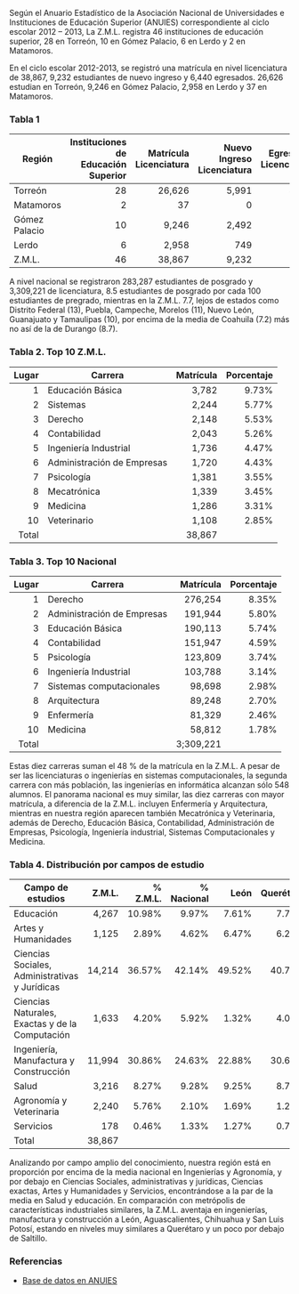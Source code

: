 
Según el Anuario Estadístico de la Asociación Nacional de Universidades e Instituciones de Educación Superior (ANUIES) correspondiente al ciclo escolar 2012 – 2013, La Z.M.L. registra 46 instituciones de educación superior, 28 en Torreón, 10 en Gómez Palacio, 6 en Lerdo y 2 en Matamoros.

En el ciclo escolar 2012-2013, se registró una matrícula en nivel licenciatura de 38,867, 9,232 estudiantes de nuevo ingreso y 6,440 egresados. 26,626 estudian en Torreón, 9,246 en Gómez Palacio, 2,958 en Lerdo y 37 en Matamoros.

<div style="clear:left;"></div>

### Tabla 1

Región        | Instituciones de Educación Superior | Matrícula Licenciatura | Nuevo Ingreso Licenciatura | Egresados Licenciatura | Matrícula Postgrado | Nuevo Ingreso Postgrado | Egresados Postgrado
--------------|------------------------------------:|-----------------------:|---------------------------:|-----------------------:|--------------------:|------------------------:|--------------------:
Torreón       |                                  28 |                 26,626 |                      5,991 |                  4,217 |               2,118 |                     483 |                 375
Matamoros     |                                   2 |                     37 |                          0 |                     14 |                   0 |                       0 |                   0
Gómez Palacio |                                  10 |                  9,246 |                      2,492 |                  1,722 |                 430 |                     153 |                 152
Lerdo         |                                   6 |                  2,958 |                        749 |                    487 |                 318 |                     145 |                  88
Z.M.L.        |                                  46 |                 38,867 |                      9,232 |                  6,440 |               2,866 |                     781 |                 615

A nivel nacional se registraron 283,287 estudiantes de posgrado y 3,309,221 de licenciatura, 8.5 estudiantes de posgrado por cada 100 estudiantes de pregrado, mientras en la Z.M.L. 7.7, lejos de estados como Distrito Federal (13), Puebla, Campeche, Morelos (11), Nuevo León, Guanajuato y Tamaulipas (10), por encima de la media de Coahuila (7.2) más no así de la de Durango (8.7).

### Tabla 2. Top 10 Z.M.L.

Lugar | Carrera                    | Matrícula | Porcentaje
-----:|----------------------------|----------:|-----------:
1     | Educación Básica           |     3,782 |      9.73%
2     | Sistemas                   |     2,244 |      5.77%
3     | Derecho                    |     2,148 |      5.53%
4     | Contabilidad               |     2,043 |      5.26%
5     | Ingeniería Industrial      |     1,736 |      4.47%
6     | Administración de Empresas |     1,720 |      4.43%
7     | Psicología                 |     1,381 |      3.55%
8     | Mecatrónica                |     1,339 |      3.45%
9     | Medicina                   |     1,286 |      3.31%
10    | Veterinario                |     1,108 |      2.85%
Total |                            |    38,867 |

### Tabla 3. Top 10 Nacional

Lugar | Carrera                    | Matrícula | Porcentaje
-----:|----------------------------|----------:|-----------:
    1 | Derecho                    |   276,254 |      8.35%
    2 | Administración de Empresas |   191,944 |      5.80%
    3 | Educación Básica           |   190,113 |      5.74%
    4 | Contabilidad               |   151,947 |      4.59%
    5 | Psicología                 |   123,809 |      3.74%
    6 | Ingeniería Industrial      |   103,788 |      3.14%
    7 | Sistemas computacionales   |    98,698 |      2.98%
    8 | Arquitectura               |    89,248 |      2.70%
    9 | Enfermería                 |    81,329 |      2.46%
   10 | Medicina                   |    58,812 |      1.78%
Total |                            | 3;309,221 |

Estas diez carreras suman el 48 % de la matrícula en la Z.M.L. A pesar de ser las licenciaturas o ingenierías en sistemas computacionales, la segunda carrera con más población, las ingenierías en informática alcanzan sólo 548 alumnos. El panorama nacional es muy similar, las diez carreras con mayor matrícula, a diferencia de la Z.M.L. incluyen Enfermería y Arquitectura, mientras en nuestra región aparecen también Mecatrónica y Veterinaria, además de Derecho, Educación Básica, Contabilidad, Administración de Empresas, Psicología, Ingeniería industrial, Sistemas Computacionales y Medicina.

### Tabla 4. Distribución por campos de estudio

Campo de estudios                               |    Z.M.L. |  % Z.M.L. | % Nacional |      León | Querétaro |  Saltillo |    S.L.P. | Chihuahua
------------------------------------------------|----------:|----------:|-----------:|----------:|----------:|----------:|----------:|----------:
Educación                                       |     4,267 |    10.98% |      9.97% |     7.61% |     7.71% |     8.77% |    14.40% |    12.76%
Artes y Humanidades                             |     1,125 |     2.89% |      4.62% |     6.47% |     6.23% |     4.13% |     4.27% |     4.42%
Ciencias Sociales, Administrativas y Jurídicas  |    14,214 |    36.57% |     42.14% |    49.52% |    40.73% |    36.19% |    40.90% |    35.65%
Ciencias Naturales, Exactas y de la Computación |     1,633 |     4.20% |      5.92% |     1.32% |     4.00% |     4.01% |     3.98% |     6.14%
Ingeniería, Manufactura y Construcción          |    11,994 |    30.86% |     24.63% |    22.88% |    30.61% |    32.97% |    25.15% |    27.44%
Salud                                           |     3,216 |     8.27% |      9.28% |     9.25% |     8.72% |     7.39% |    10.21% |     9.25%
Agronomía y Veterinaria                         |     2,240 |     5.76% |      2.10% |     1.69% |     1.27% |     6.31% |     0.00% |     1.99%
Servicios                                       |       178 |     0.46% |      1.33% |     1.27% |     0.75% |     0.23% |     1.09% |     2.33%
Total                                           |    38,867 |           |            |           |           |           |           |

Analizando por campo amplio del conocimiento, nuestra región está en proporción por encima de la media nacional en Ingenierías y Agronomía, y por debajo en Ciencias Sociales, administrativas y jurídicas, Ciencias exactas, Artes y Humanidades y Servicios, encontrándose a la par de la media en Salud y educación.  En comparación con metrópolis de características industriales similares, la Z.M.L. aventaja en ingenierías, manufactura y construcción a León, Aguascalientes, Chihuahua y San Luis Potosí, estando en niveles muy similares a Querétaro y un poco por debajo de Saltillo.

### Referencias

* [Base de datos en ANUIES](http://www.anuies.mx/iinformacion-y-servicios/informacion-estadistica-de-educacion-superior/anuario-estadistico-de-educacion-superior)
